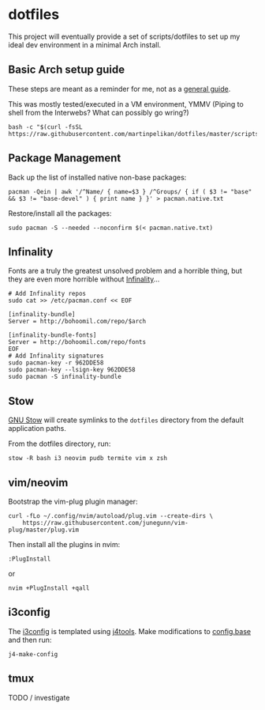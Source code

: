 # dotfiles
This project will eventually provide a set of scripts/dotfiles to set up my
ideal dev environment in a minimal Arch install.

## Basic Arch setup guide
These steps are meant as a reminder for me, not as a
[general guide](https://wiki.archlinux.org/index.php/beginners'_guide).

This was mostly tested/executed in a VM environment, YMMV (Piping to shell from the Interwebs? What can possibly go wring?)
```Shell
bash -c "$(curl -fsSL https://raw.githubusercontent.com/martinpelikan/dotfiles/master/scripts/01_install.sh)"
```

## Package Management
Back up the list of installed native non-base packages:
```Shell
pacman -Qein | awk '/^Name/ { name=$3 } /^Groups/ { if ( $3 != "base" && $3 != "base-devel" ) { print name } }' > pacman.native.txt
```

Restore/install all the packages:
```Shell
sudo pacman -S --needed --noconfirm $(< pacman.native.txt)
```

## Infinality
Fonts are a truly the greatest unsolved problem and a horrible thing, but they are even more horrible without [Infinality](https://bohoomil.com/)...
```Shell
# Add Infinality repos
sudo cat >> /etc/pacman.conf << EOF

[infinality-bundle]
Server = http://bohoomil.com/repo/$arch

[infinality-bundle-fonts]
Server = http://bohoomil.com/repo/fonts
EOF
# Add Infinality signatures
sudo pacman-key -r 962DDE58
sudo pacman-key --lsign-key 962DDE58
sudo pacman -S infinality-bundle
```

## Stow
[GNU Stow](https://www.gnu.org/software/stow/) will create symlinks to the
`dotfiles` directory from the default application paths.

From the dotfiles directory, run:
```Shell
stow -R bash i3 neovim pudb termite vim x zsh
```

## vim/neovim
Bootstrap the vim-plug plugin manager:
```Shell
curl -fLo ~/.config/nvim/autoload/plug.vim --create-dirs \
    https://raw.githubusercontent.com/junegunn/vim-plug/master/plug.vim
```

Then install all the plugins in nvim:
```VimL
:PlugInstall
```
or
```Shell
nvim +PlugInstall +qall
```

## i3config
The [i3config](./i3/.i3/config) is templated using
[j4tools](http://www.j4tools.org/). Make modifications to
[config.base](./i3/.i3/config.base) and then run:
```Shell
j4-make-config
```

## tmux
TODO / investigate
